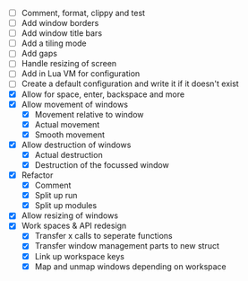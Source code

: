 - [ ] Comment, format, clippy and test
- [ ] Add window borders
- [ ] Add window title bars
- [ ] Add a tiling mode
- [ ] Add gaps
- [ ] Handle resizing of screen
- [ ] Add in Lua VM for configuration
- [ ] Create a default configuration and write it if it doesn't exist
- [X] Allow for space, enter, backspace and more
- [X] Allow movement of windows
  - [X] Movement relative to window
  - [X] Actual movement
  - [X] Smooth movement
- [X] Allow destruction of windows
  - [X] Actual destruction
  - [X] Destruction of the focussed window
- [X] Refactor
  - [X] Comment
  - [X] Split up run
  - [X] Split up modules
- [X] Allow resizing of windows
- [X] Work spaces & API redesign
  - [X] Transfer x calls to seperate functions
  - [X] Transfer window management parts to new struct
  - [X] Link up workspace keys
  - [X] Map and unmap windows depending on workspace
